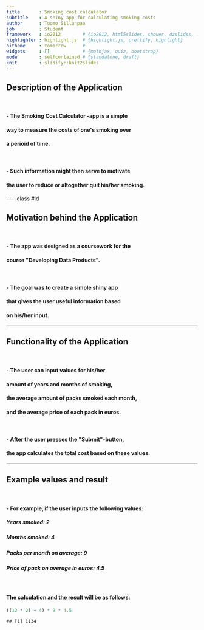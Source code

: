 ```yaml
---
title       : Smoking cost calculator
subtitle    : A shiny app for calculating smoking costs
author      : Tuomo Sillanpaa
job         : Student
framework   : io2012        # {io2012, html5slides, shower, dzslides, ...}
highlighter : highlight.js  # {highlight.js, prettify, highlight}
hitheme     : tomorrow      # 
widgets     : []            # {mathjax, quiz, bootstrap}
mode        : selfcontained # {standalone, draft}
knit        : slidify::knit2slides
---
```


## Description of the Application

<br>
<h4> - The Smoking Cost Calculator -app is a simple </h4>
<h4> way to measure the costs of one's smoking over </h4>
<h4> a perioid of time. </h4>
<br>
<h4> - Such information might then serve to motivate </h4>
<h4> the user to reduce or altogether quit his/her smoking. </h4>

--- .class #id 

## Motivation behind the Application

<br>
<h4> - The app was designed as a coursework for the </h4>
<h4> course "Developing Data Products". </h4>
<br>
<h4> - The goal was to create a simple shiny app </h4>
<h4> that gives the user useful information based </h4>
<h4> on his/her input. </h4>

---

## Functionality of the Application

<br>
<h4> - The user can input values for his/her </h4>
<h4> amount of years and months of smoking, </h4>
<h4> the average amount of packs smoked each month, </h4>
<h4> and the average price of each pack in euros. </h4>
<br>
<h4> - After the user presses the "Submit"-button, </h4>
<h4> the app calculates the total cost based on these values. </h4>

---

## Example values and result

<br>
<h4> - For example, if the user inputs the following values: </h4>
<h5> Years smoked: 2 </h5>
<h5> Months smoked: 4 </h5>
<h5> Packs per month on average: 9 </h5>
<h5> Price of pack on average in euros: 4.5 </h5>
<br>
<h4> The calculation and the result will be as follows: </h4>

```r
((12 * 2) + 4) * 9 * 4.5
```

```
## [1] 1134
```


